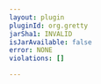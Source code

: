 ```yaml
---
layout: plugin
pluginId: org.gretty
jarSha1: INVALID
isJarAvailable: false
error: NONE
violations: []

---
```

